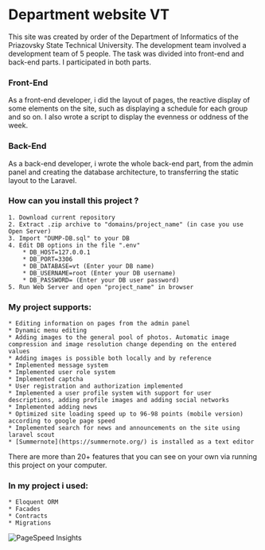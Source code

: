 # Department website VT
This site was created by order of the Department of Informatics of the Priazovsky State Technical University.
The development team involved a development team of 5 people. The task was divided into front-end and back-end parts.
I participated in both parts.
### Front-End
As a front-end developer, i did the layout of pages, the reactive display of some elements on the site, such as displaying a schedule for each group and so on. I also wrote a script to display the evenness or oddness of the week.
### Back-End
As a back-end developer, i wrote the whole back-end part, from the admin panel and creating the database architecture, to transferring the static layout to the Laravel.
### How can you install this project ?
    1. Download current repository
    2. Extract .zip archive to "domains/project_name" (in case you use Open Server)
    3. Import "DUMP-DB.sql" to your DB
    4. Edit DB options in the file ".env"
        * DB_HOST=127.0.0.1
        * DB_PORT=3306
        * DB_DATABASE=vt (Enter your DB name)
        * DB_USERNAME=root (Enter your DB username)
        * DB_PASSWORD= (Enter your DB user password)
    5. Run Web Server and open "project_name" in browser
### My project supports:
    * Editing information on pages from the admin panel
    * Dynamic menu editing
    * Adding images to the general pool of photos. Automatic image compression and image resolution change depending on the entered values     
    * Adding images is possible both locally and by reference
    * Implemented message system
    * Implemented user role system
    * Implemented captcha
    * User registration and authorization implemented
    * Implemented a user profile system with support for user descriptions, adding profile images and adding social networks
    * Implemented adding news
    * Optimized site loading speed up to 96-98 points (mobile version) according to google page speed
    * Implemented search for news and announcements on the site using laravel scout
    * [Summernote](https://summernote.org/) is installed as a text editor
There are more than 20+ features that you can see on your own via running this project on your computer.
### In my project i used:
    * Eloquent ORM
    * Facades
    * Contracts
    * Migrations
![PageSpeed Insights](https://scontent.fiev7-1.fna.fbcdn.net/v/t1.0-9/56391604_709559779459966_7247473676654739456_n.jpg?_nc_cat=108&_nc_ht=scontent.fiev7-1.fna&oh=5a7e6f3d87ab5d1963d12f3646d90797&oe=5D44F4B4)
